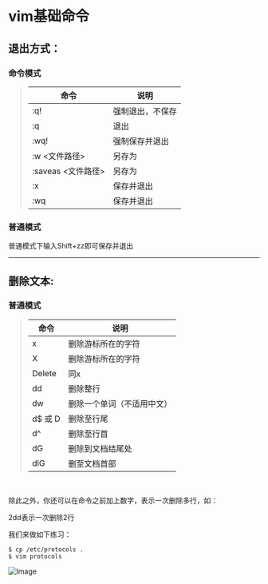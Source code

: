 # vim基础命令

## 退出方式：

### 命令模式

> 命令 |说明
> ---|---
> :q! | 强制退出，不保存
> :q | 退出
> :wq! | 强制保存并退出
> :w <文件路径> | 另存为
> :saveas <文件路径> | 另存为
> :x | 保存并退出
> :wq | 保存并退出

### 普通模式

普通模式下输入Shift+zz即可保存并退出

---

## 删除文本:

### 普通模式

> 命令 | 说明
> --- | ---
> x | 删除游标所在的字符
> X | 删除游标所在的字符
> Delete | 同x
> dd |  删除整行
> dw | 删除一个单词（不适用中文）
> d$ 或 D | 删除至行尾
> d^ |删除至行首
> dG | 删除到文档结尾处
> dlG | 删至文档首部

</br>

除此之外，你还可以在命令之前加上数字，表示一次删除多行，如：

2dd表示一次删除2行

我们来做如下练习：
```
$ cp /etc/protocols .
$ vim protocols
```
![Image](https://doc.shiyanlou.com/document-uid49570labid16timestamp1491030616700.png/wm)
